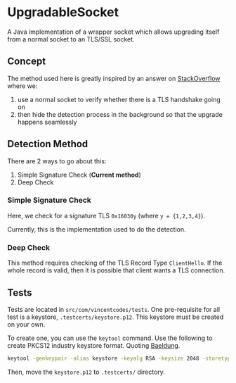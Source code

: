 # UpgradableSocket
A Java implementation of a wrapper socket which allows upgrading itself from a normal socket to an TLS/SSL socket.

## Concept
The method used here is greatly inspired by an answer on [StackOverflow](https://stackoverflow.com/questions/11985896/can-a-java-server-accept-both-ssl-and-plaintext-connections-on-one-port) where we: 
1. use a normal socket to verify whether there is a TLS handshake going on
2. then hide the detection process in the background so that the upgrade happens seamlessly

## Detection Method
There are 2 ways to go about this:
1. Simple Signature Check (**Current method**)
2. Deep Check

### Simple Signature Check
Here, we check for a signature TLS `0x16030y` (where `y = {1,2,3,4}`).

Currently, this is the implementation used to do the detection.

### Deep Check
This method requires checking of the TLS Record Type `ClientHello`. If the whole record is valid, then it is possible that client wants a TLS connection.

## Tests
Tests are located in `src/com/vincentcodes/tests`. One pre-requisite for all test is a keystore, `.testcerts/keystore.p12`. This keystore must be created on your own.

To create one, you can use the `keytool` command. Use the following to create PKCS12 industry keystore format. Quoting [Baeldung](https://www.baeldung.com/spring-boot-https-self-signed-certificate).

```sh
keytool -genkeypair -alias keystore -keyalg RSA -keysize 2048 -storetype PKCS12 -keystore keystore.p12 -validity 3650
```

Then, move the `keystore.p12` to `.testcerts/` directory.